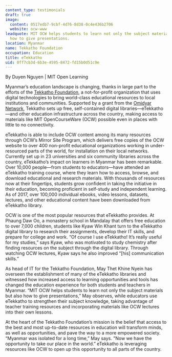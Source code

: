 ```yaml
---
content_type: testimonials
draft: true
image:
  content: 0517edb7-9cbf-4d76-8d38-0c4e436b2706
  website: ocw-www
leadquote: MIT OCW helps students to learn not only the subject materials but also
  how to give presentations.
location: Myanmar
name: Tekkatho Foundation
occupation: Education
title: eTekkatho
uid: 0ff7cb3d-6b3e-4595-8472-fd15b0d51c9e
---
```

By Duyen Nguyen | MIT Open Learning

Myanmar’s education landscape is changing, thanks in large part to the efforts of the [Tekkatho Foundation](https://www.tekkatho.foundation/), a not-for-profit organization that uses digital technologies to bring world-class educational resources to local institutions and communities. Supported by a grant from the [Omidyar Network](https://omidyar.com/), Tekkatho sets up free, self-contained digital libraries—eTekkatho—and other education infrastructure across the country, making access to materials like MIT OpenCourseWare (OCW) possible even in places with little to no connectivity.

eTekkatho is able to include OCW content among its many resources through OCW’s Mirror Site Program, which delivers free copies of the OCW website to over 400 non-profit educational organizations working in under-resourced parts of the world, for installation on their local networks. Currently set up in 23 universities and six community libraries across the country, eTekkatho’s impact on learners in Myanmar has been remarkable. Over 10,000 people—from students to educators—have attended an eTekkatho training course, where they learn how to access, browse, and download educational and research materials. With thousands of resources now at their fingertips, students grow confident in taking the initiative in their education, becoming proficient in self-study and independent learning. As of 2017, over 100,000 individual ebooks, video lessons, datasets, lectures, and other educational content have been downloaded from eTekkatho library. 

OCW is one of the most popular resources that eTekkatho provides. At Phaung Daw Oo, a monastery school in Mandalay that offers free education to over 7,000 children, students like Kyaw Win Khant turn to the eTekkatho digital library to research their assignments, develop their IT skills, and prepare for college and work. “Of course I use eTekkatho! It’s really useful for my studies,” says Kyaw, who was motivated to study chemistry after finding resources on the subject through the digital library. Through watching OCW lectures, Kyaw says he also improved “\[his\] communication skills.” 

As head of IT for the Tekkatho Foundation, May Thet Khine Nyein has overseen the establishment of many of the eTekkatho libraries and witnessed how increased access to learning opportunities and tools has changed the education experience for both students and teachers in Myanmar. “MIT OCW helps students to learn not only the subject materials but also how to give presentations,” May observes, while educators use eTekkatho to strengthen their subject knowledge, taking advantage of teacher training resources and incorporating materials like OCW lectures into their own lessons. 

At the heart of the Tekkatho Foundation’s mission is the belief that access to the best and most up-to-date resources in education will transform minds, as well as opportunities, and pave the way to a more empowered society. “Myanmar was isolated for a long time,” May says. "Now we have the opportunity to take our place in the world.” eTekkatho is leveraging resources like OCW to open up this opportunity to all parts of the country.